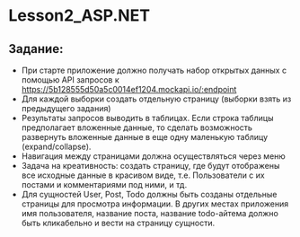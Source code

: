 # Lesson2_ASP.NET
## Задание:
* При старте приложение должно получать набор открытых данных с помощью API запросов к https://5b128555d50a5c0014ef1204.mockapi.io/:endpoint
* Для каждой выборки создать отдельную страницу (выборки взять из предыдущего задания)
* Результаты запросов выводить в таблицах. Если строка таблицы предполагает вложенные данные, то сделать возможность развернуть вложенные данные в еще одну маленькую таблицу (expand/collapse). 
* Навигация между страницами должна осуществляться через меню
* Задача на креативность: создать страницу, где будут отображены все исходные данные в красивом виде, т.е. Пользователи с их постами и комментариями под ними, и тд.
* Для сущностей User, Post, Todo должны быть созданы отдельные страницы для просмотра информации. В других местах приложения имя пользователя, название поста, название todo-айтема должно быть кликабельно и вести на страницу сущности.
